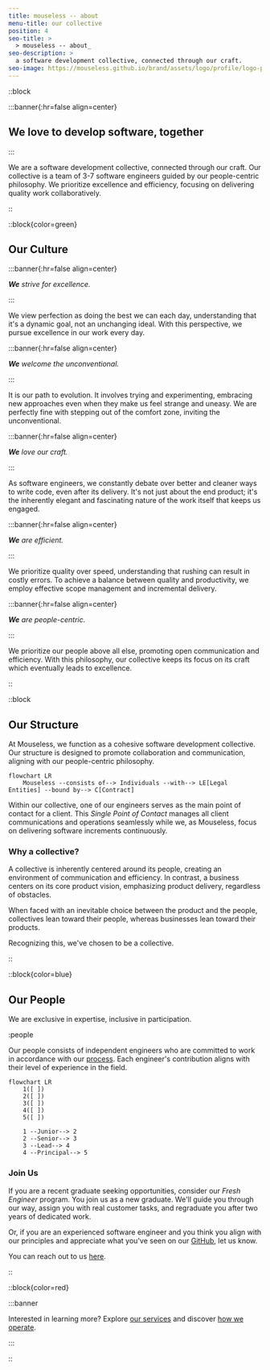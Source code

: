 ```yaml
---
title: mouseless -- about
menu-title: our collective
position: 4
seo-title: >
  > mouseless -- about_
seo-description: >
  a software development collective, connected through our craft.
seo-image: https://mouseless.github.io/brand/assets/logo/profile/logo-profile-mark-primary-500px.png
---
```


::block

:::banner{:hr=false align=center}

## **We** love to develop software, together

:::

We are a software development collective, connected through our craft. Our
collective is a team of 3-7 software engineers guided by our people-centric
philosophy. We prioritize excellence and efficiency, focusing on delivering
quality work collaboratively.

::

::block{color=green}

## Our Culture

:::banner{:hr=false align=center}

_**We** strive for excellence._

:::

We view perfection as doing the best we can each day, understanding that it's a
dynamic goal, not an unchanging ideal. With this perspective, we pursue
excellence in our work every day.

:::banner{:hr=false align=center}

_**We** welcome the unconventional._

:::

It is our path to evolution. It involves trying and experimenting, embracing new
approaches even when they make us feel strange and uneasy. We are perfectly fine
with stepping out of the comfort zone, inviting the unconventional.

:::banner{:hr=false align=center}

_**We** love our craft._

:::

As software engineers, we constantly debate over better and cleaner ways to
write code, even after its delivery. It's not just about the end product; it's
the inherently elegant and fascinating nature of the work itself that keeps us
engaged.

:::banner{:hr=false align=center}

_**We** are efficient._

:::

We prioritize quality over speed, understanding that rushing can result in
costly errors. To achieve a balance between quality and productivity, we employ
effective scope management and incremental delivery.

:::banner{:hr=false align=center}

_**We** are people-centric._

:::

We prioritize our people above all else, promoting open communication and
efficiency. With this philosophy, our collective keeps its focus on its craft
which eventually leads to excellence.

::

::block

## Our Structure

At Mouseless, we function as a cohesive software development collective. Our
structure is designed to promote collaboration and communication, aligning with
our people-centric philosophy.

```mermaid
flowchart LR
    Mouseless --consists of--> Individuals --with--> LE[Legal Entities] --bound by--> C[Contract]
```

Within our collective, one of our engineers serves as the main point of contact
for a client. This _Single Point of Contact_ manages all client communications
and operations seamlessly while we, as Mouseless, focus on delivering software
increments continuously.

### Why a collective?

A collective is inherently centered around its people, creating an environment
of communication and efficiency. In contrast, a business centers on its core
product vision, emphasizing product delivery, regardless of obstacles.

When faced with an inevitable choice between the product and the people,
collectives lean toward their people, whereas businesses lean toward their
products.

Recognizing this, we've chosen to be a collective.

::

::block{color=blue}

## Our People

We are exclusive in expertise, inclusive in participation.

:people

Our people consists of independent engineers who are committed to work in
accordance with our [process](./process.md). Each engineer's contribution aligns
with their level of experience in the field.

```mermaid
flowchart LR
    1([ ])
    2([ ])
    3([ ])
    4([ ])
    5([ ])

    1 --Junior--> 2
    2 --Senior--> 3
    3 --Lead--> 4
    4 --Principal--> 5
```

### Join Us

If you are a recent graduate seeking opportunities, consider our _Fresh
Engineer_ program. You join us as a new graduate. We'll guide you through our
way, assign you with real customer tasks, and regraduate you after two years of
dedicated work.

Or, if you are an experienced software engineer and you think you align with our
principles and appreciate what you've seen on our [GitHub][github], let us know.

You can reach out to us [here][mail].

::

::block{color=red}

:::banner

Interested in learning more? Explore [our services](./services.md) and discover
[how we operate](./process.md).

:::

::

[github]: https://github.com/mouseless
[mail]: mailto:connect@mouseless.codes
